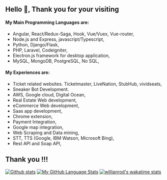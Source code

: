 ## Hello 👋, Thank you for your visiting
#### My Main Programming Languages are:
 - Angular, React/Redux-Saga, Hook, Vue/Vuex, Vue-router,
 - Node.js and Express, javascript/Typescript,
 - Python, Django/Flask,
 - PHP, Laravel, Codeigniter,
 - Electron.js framework for desktop application,
 - MySQL, MongoDB, PostgreSQL, No SQL,
#### My Experiences are:
 - Ticket related websites. Ticketmaster, LiveNation, StubHub, vividseats,
 - Sneaker Bot Development.
 - AWS, Google cloud, Digital Ocean,
 - Real Estate Web development,
 - eCommerce Web development,
 - Saas app development,
 - Chrome extension,
 - Payment Integration,
 - Google map integration,
 - Web Scraping and Data mining,
 - STT, TTS (Google, IBM Watson, Microsoft Bing),
 - Rest API and Soap API,

## Thank you  !!!
[![Github stats](https://github-readme-stats.vercel.app/api?username=skwsccss&theme=highcontrast&show_icons=true&count_private=true&include_all_commits=true)](https://github.com/skwsccss?tab=repositories)
[![My GitHub Language Stats](https://github-readme-stats.vercel.app/api/top-langs/?username=skwsccss&layout=compact&langs_count=20&theme=highcontrast)](https://github.com/skwsccss?tab=repositories)
[![willianrod's wakatime stats](https://github-readme-stats.vercel.app/api/wakatime?username=@skw&theme=highcontrast)](https://wakatime.com/leaders)
<!--
**skwsccss/skwsccss** is a ✨ _special_ ✨ repository because its `README.md` (this file) appears on your GitHub profile.

Here are some ideas to get you started:

- 🔭 I’m currently working on ...
- 🌱 I’m currently learning ...
- 👯 I’m looking to collaborate on ...
- 🤔 I’m looking for help with ...
- 💬 Ask me about ...
- 📫 How to reach me: ...
- 😄 Pronouns: ...
- ⚡ Fun fact: ...
-->
